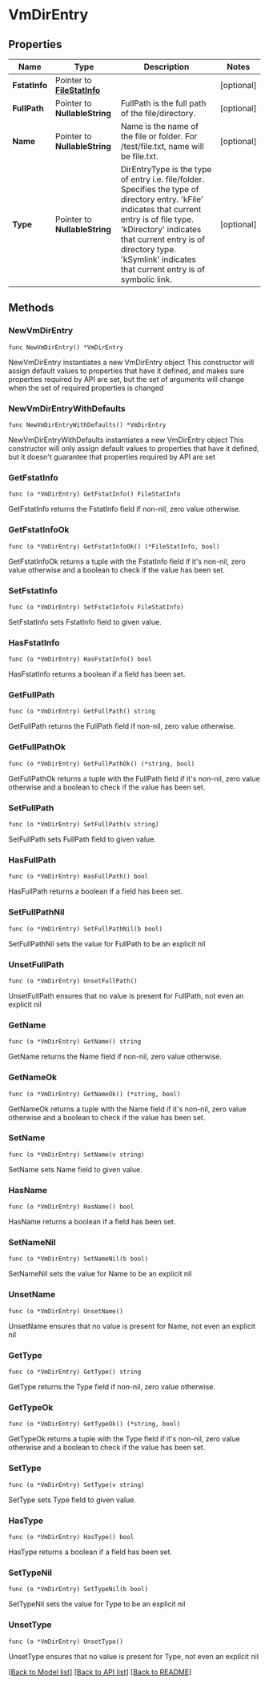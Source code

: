 # VmDirEntry

## Properties

Name | Type | Description | Notes
------------ | ------------- | ------------- | -------------
**FstatInfo** | Pointer to [**FileStatInfo**](FileStatInfo.md) |  | [optional] 
**FullPath** | Pointer to **NullableString** | FullPath is the full path of the file/directory. | [optional] 
**Name** | Pointer to **NullableString** | Name is the name of the file or folder. For /test/file.txt, name will be file.txt. | [optional] 
**Type** | Pointer to **NullableString** | DirEntryType is the type of entry i.e. file/folder. Specifies the type of directory entry.  &#39;kFile&#39; indicates that current entry is of file type. &#39;kDirectory&#39; indicates that current entry is of directory type. &#39;kSymlink&#39; indicates that current entry is of symbolic link. | [optional] 

## Methods

### NewVmDirEntry

`func NewVmDirEntry() *VmDirEntry`

NewVmDirEntry instantiates a new VmDirEntry object
This constructor will assign default values to properties that have it defined,
and makes sure properties required by API are set, but the set of arguments
will change when the set of required properties is changed

### NewVmDirEntryWithDefaults

`func NewVmDirEntryWithDefaults() *VmDirEntry`

NewVmDirEntryWithDefaults instantiates a new VmDirEntry object
This constructor will only assign default values to properties that have it defined,
but it doesn't guarantee that properties required by API are set

### GetFstatInfo

`func (o *VmDirEntry) GetFstatInfo() FileStatInfo`

GetFstatInfo returns the FstatInfo field if non-nil, zero value otherwise.

### GetFstatInfoOk

`func (o *VmDirEntry) GetFstatInfoOk() (*FileStatInfo, bool)`

GetFstatInfoOk returns a tuple with the FstatInfo field if it's non-nil, zero value otherwise
and a boolean to check if the value has been set.

### SetFstatInfo

`func (o *VmDirEntry) SetFstatInfo(v FileStatInfo)`

SetFstatInfo sets FstatInfo field to given value.

### HasFstatInfo

`func (o *VmDirEntry) HasFstatInfo() bool`

HasFstatInfo returns a boolean if a field has been set.

### GetFullPath

`func (o *VmDirEntry) GetFullPath() string`

GetFullPath returns the FullPath field if non-nil, zero value otherwise.

### GetFullPathOk

`func (o *VmDirEntry) GetFullPathOk() (*string, bool)`

GetFullPathOk returns a tuple with the FullPath field if it's non-nil, zero value otherwise
and a boolean to check if the value has been set.

### SetFullPath

`func (o *VmDirEntry) SetFullPath(v string)`

SetFullPath sets FullPath field to given value.

### HasFullPath

`func (o *VmDirEntry) HasFullPath() bool`

HasFullPath returns a boolean if a field has been set.

### SetFullPathNil

`func (o *VmDirEntry) SetFullPathNil(b bool)`

 SetFullPathNil sets the value for FullPath to be an explicit nil

### UnsetFullPath
`func (o *VmDirEntry) UnsetFullPath()`

UnsetFullPath ensures that no value is present for FullPath, not even an explicit nil
### GetName

`func (o *VmDirEntry) GetName() string`

GetName returns the Name field if non-nil, zero value otherwise.

### GetNameOk

`func (o *VmDirEntry) GetNameOk() (*string, bool)`

GetNameOk returns a tuple with the Name field if it's non-nil, zero value otherwise
and a boolean to check if the value has been set.

### SetName

`func (o *VmDirEntry) SetName(v string)`

SetName sets Name field to given value.

### HasName

`func (o *VmDirEntry) HasName() bool`

HasName returns a boolean if a field has been set.

### SetNameNil

`func (o *VmDirEntry) SetNameNil(b bool)`

 SetNameNil sets the value for Name to be an explicit nil

### UnsetName
`func (o *VmDirEntry) UnsetName()`

UnsetName ensures that no value is present for Name, not even an explicit nil
### GetType

`func (o *VmDirEntry) GetType() string`

GetType returns the Type field if non-nil, zero value otherwise.

### GetTypeOk

`func (o *VmDirEntry) GetTypeOk() (*string, bool)`

GetTypeOk returns a tuple with the Type field if it's non-nil, zero value otherwise
and a boolean to check if the value has been set.

### SetType

`func (o *VmDirEntry) SetType(v string)`

SetType sets Type field to given value.

### HasType

`func (o *VmDirEntry) HasType() bool`

HasType returns a boolean if a field has been set.

### SetTypeNil

`func (o *VmDirEntry) SetTypeNil(b bool)`

 SetTypeNil sets the value for Type to be an explicit nil

### UnsetType
`func (o *VmDirEntry) UnsetType()`

UnsetType ensures that no value is present for Type, not even an explicit nil

[[Back to Model list]](../README.md#documentation-for-models) [[Back to API list]](../README.md#documentation-for-api-endpoints) [[Back to README]](../README.md)


